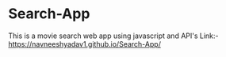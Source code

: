 # Search-App
This is a movie search web app using javascript and API's
Link:- https://navneeshyadav1.github.io/Search-App/
